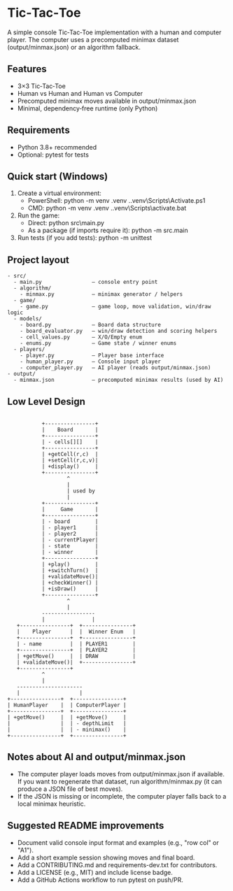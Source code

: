 # Tic‑Tac‑Toe

A simple console Tic‑Tac‑Toe implementation with a human and computer player. The computer uses a precomputed minimax dataset (output/minmax.json) or an algorithm fallback.

## Features
- 3×3 Tic‑Tac‑Toe
- Human vs Human and Human vs Computer
- Precomputed minimax moves available in output/minmax.json
- Minimal, dependency‑free runtime (only Python)

## Requirements
- Python 3.8+ recommended
- Optional: pytest for tests

## Quick start (Windows)
1. Create a virtual environment:
   - PowerShell:
     python -m venv .venv
     .\.venv\Scripts\Activate.ps1
   - CMD:
     python -m venv .venv
     .\.venv\Scripts\activate.bat
2. Run the game:
   - Direct:
     python src\main.py
   - As a package (if imports require it):
     python -m src.main
3. Run tests (if you add tests):
   python -m unittest

## Project layout

```
- src/
  - main.py                — console entry point
  - algorithm/
    - minmax.py            — minimax generator / helpers
  - game/
    - game.py              — game loop, move validation, win/draw logic
  - models/
    - board.py             — Board data structure
    - board_evaluator.py   — win/draw detection and scoring helpers
    - cell_values.py       — X/O/Empty enum
    - enums.py             — Game state / winner enums
  - players/
    - player.py            — Player base interface
    - human_player.py      — Console input player
    - computer_player.py   — AI player (reads output/minmax.json)
- output/
  - minmax.json            — precomputed minimax results (used by AI)
```

## Low Level Design
```

           +----------------+
           |    Board       |
           +----------------+
           | - cells[][]    |
           +----------------+
           | +getCell(r,c)  |
           | +setCell(r,c,v)|
           | +display()     |
           +----------------+
                   ^
                   |
                   | used by
                   |
           +----------------+
           |     Game       |
           +----------------+
           | - board        |
           | - player1      |
           | - player2      |
           | - currentPlayer|
           | - state        |
           | - winner       |
           +----------------+
           | +play()        |
           | +switchTurn()  |
           | +validateMove()|
           | +checkWinner() |
           | +isDraw()      |
           +----------------+
                   ^
                   |
           -----------------
           |               |
   +----------------+  +----------------+
   |    Player      |  |  Winner Enum   |
   +----------------+  +----------------+
   | - name         |  | PLAYER1        |
   +----------------+  | PLAYER2        |
   | +getMove()     |  | DRAW           |
   | +validateMove()|  +----------------+
   +----------------+
           ^
           |
   ---------------------
   |                   |
+----------------+  +----------------+
| HumanPlayer    |  | ComputerPlayer |
+----------------+  +----------------+
| +getMove()     |  | +getMove()     |
|                |  | - depthLimit   |
|                |  | - minimax()    |
+----------------+  +----------------+
```

## Notes about AI and output/minmax.json
- The computer player loads moves from output/minmax.json if available. If you want to regenerate that dataset, run algorithm/minmax.py (it can produce a JSON file of best moves).
- If the JSON is missing or incomplete, the computer player falls back to a local minimax heuristic.

## Suggested README improvements
- Document valid console input format and examples (e.g., "row col" or "A1").
- Add a short example session showing moves and final board.
- Add a CONTRIBUTING.md and requirements-dev.txt for contributors.
- Add a LICENSE (e.g., MIT) and include license badge.
- Add a GitHub Actions workflow to run pytest on push/PR.
